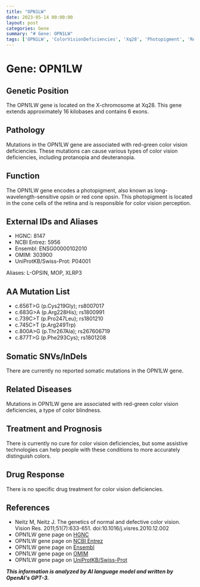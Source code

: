 ```yaml
---
title: "OPN1LW"
date: 2023-05-14 00:00:00
layout: post
categories: Gene
summary: "# Gene: OPN1LW"
tags: ['OPN1LW', 'ColorVisionDeficiencies', 'Xq28', 'Photopigment', 'RedGreenColorBlindness', 'GeneFunction', 'Mutation', 'AssistiveTechnologies']
---
```


# Gene: OPN1LW

## Genetic Position
The OPN1LW gene is located on the X-chromosome at Xq28. This gene extends approximately 16 kilobases and contains 6 exons.

## Pathology
Mutations in the OPN1LW gene are associated with red-green color vision deficiencies. These mutations can cause various types of color vision deficiencies, including protanopia and deuteranopia.

## Function
The OPN1LW gene encodes a photopigment, also known as long-wavelength-sensitive opsin or red cone opsin. This photopigment is located in the cone cells of the retina and is responsible for color vision perception.

## External IDs and Aliases
- HGNC: 8147
- NCBI Entrez: 5956
- Ensembl: ENSG00000102010
- OMIM: 303900
- UniProtKB/Swiss-Prot: P04001

Aliases: L-OPSIN, MOP, XLRP3

## AA Mutation List
- c.656T>G (p.Cys219Gly); rs8007017
- c.683G>A (p.Arg228His); rs1800991 
- c.739C>T (p.Pro247Leu); rs1801210
- c.745C>T (p.Arg249Trp)
- c.800A>G (p.Thr267Ala); rs267606719
- c.877T>G (p.Phe293Cys); rs1801208

## Somatic SNVs/InDels
There are currently no reported somatic mutations in the OPN1LW gene.

## Related Diseases
Mutations in OPN1LW gene are associated with red-green color vision deficiencies, a type of color blindness. 

## Treatment and Prognosis
There is currently no cure for color vision deficiencies, but some assistive technologies can help people with these conditions to more accurately distinguish colors.

## Drug Response
There is no specific drug treatment for color vision deficiencies.

## References
- Neitz M, Neitz J. The genetics of normal and defective color vision. Vision Res. 2011;51(7):633-651. doi:10.1016/j.visres.2010.12.002
- OPN1LW gene page on [HGNC]([Click](https://www.genenames.org/data/gene-symbol-report/#!/hgnc_id/HGNC:8147))
- OPN1LW gene page on [NCBI Entrez]([Click](https://www.ncbi.nlm.nih.gov/gene/5956))
- OPN1LW gene page on [Ensembl]([Click](https://ensembl.org/Homo_sapiens/Gene/Summary?g=ENSG00000102010;r=X:153308547-153324681))
- OPN1LW gene page on [OMIM]([Click](https://omim.org/entry/303900))
- OPN1LW gene page on [UniProtKB/Swiss-Prot]([Click](https://www.uniprot.org/uniprot/P04001))

**_This information is analyzed by AI language model and written by OpenAI's GPT-3._**